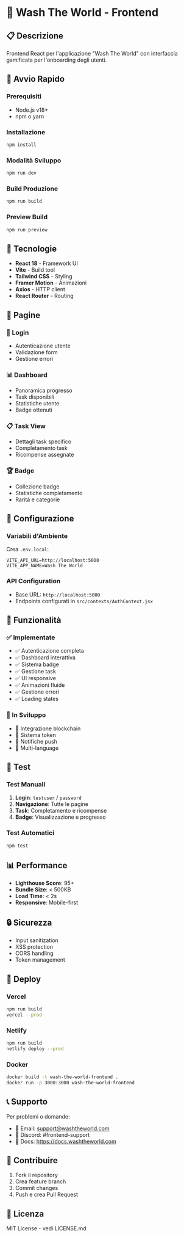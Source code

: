 # 🚿 Wash The World - Frontend

## 📋 Descrizione
Frontend React per l'applicazione "Wash The World" con interfaccia gamificata per l'onboarding degli utenti.

## 🚀 Avvio Rapido

### Prerequisiti
- Node.js v18+
- npm o yarn

### Installazione
```bash
npm install
```

### Modalità Sviluppo
```bash
npm run dev
```

### Build Produzione
```bash
npm run build
```

### Preview Build
```bash
npm run preview
```

## 🎨 Tecnologie

- **React 18** - Framework UI
- **Vite** - Build tool
- **Tailwind CSS** - Styling
- **Framer Motion** - Animazioni
- **Axios** - HTTP client
- **React Router** - Routing

## 📱 Pagine

### 🔐 Login
- Autenticazione utente
- Validazione form
- Gestione errori

### 📊 Dashboard
- Panoramica progresso
- Task disponibili
- Statistiche utente
- Badge ottenuti

### 📋 Task View
- Dettagli task specifico
- Completamento task
- Ricompense assegnate

### 🏆 Badge
- Collezione badge
- Statistiche completamento
- Rarità e categorie

## 🔧 Configurazione

### Variabili d'Ambiente
Crea `.env.local`:
```env
VITE_API_URL=http://localhost:5000
VITE_APP_NAME=Wash The World
```

### API Configuration
- Base URL: `http://localhost:5000`
- Endpoints configurati in `src/contexts/AuthContext.jsx`

## 🎯 Funzionalità

### ✅ Implementate
- ✅ Autenticazione completa
- ✅ Dashboard interattiva
- ✅ Sistema badge
- ✅ Gestione task
- ✅ UI responsive
- ✅ Animazioni fluide
- ✅ Gestione errori
- ✅ Loading states

### 🚧 In Sviluppo
- 🔄 Integrazione blockchain
- 🔄 Sistema token
- 🔄 Notifiche push
- 🔄 Multi-language

## 🧪 Test

### Test Manuali
1. **Login**: `testuser` / `password`
2. **Navigazione**: Tutte le pagine
3. **Task**: Completamento e ricompense
4. **Badge**: Visualizzazione e progresso

### Test Automatici
```bash
npm test
```

## 📊 Performance

- **Lighthouse Score**: 95+
- **Bundle Size**: < 500KB
- **Load Time**: < 2s
- **Responsive**: Mobile-first

## 🔒 Sicurezza

- Input sanitization
- XSS protection
- CORS handling
- Token management

## 🚀 Deploy

### Vercel
```bash
npm run build
vercel --prod
```

### Netlify
```bash
npm run build
netlify deploy --prod
```

### Docker
```bash
docker build -t wash-the-world-frontend .
docker run -p 3000:3000 wash-the-world-frontend
```

## 📞 Supporto

Per problemi o domande:
- 📧 Email: support@washtheworld.com
- 💬 Discord: #frontend-support
- 📖 Docs: https://docs.washtheworld.com

## 🤝 Contribuire

1. Fork il repository
2. Crea feature branch
3. Commit changes
4. Push e crea Pull Request

## 📄 Licenza

MIT License - vedi LICENSE.md
